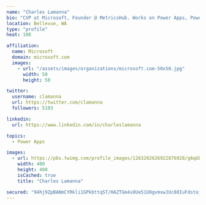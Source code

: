 ```yaml
---
name: "Charles Lamanna"
bio: "CVP at Microsoft, Founder @ MetricsHub. Works on Power Apps, Power Automate, Power Virtual Agent, Common Data Service and Dynamics 365."
location: Bellevue, WA
type: "profile"
heat: 108

affiliation:
  name: Microsoft
  domain: microsoft.com
  images:
    - url: "/assets/images/organizations/microsoft.com-50x50.jpg"
      width: 50
      height: 50

twitter:
  username: clamanna
  url: https://twitter.com/clamanna
  followers: 5103

linkedin:
  url: https://www.linkedin.com/in/charleslamanna

topics:
  - Power Apps

images:
  - url: https://pbs.twimg.com/profile_images/1263202626922876928/g6qGbHZ-_400x400.jpg
    width: 400
    height: 400
    isCached: true
    title: "Charles Lamanna"

secured: "94hj9ZpBANmCYRkli1GPkbttqST/HAZTGm4sOUe51UOgvmxwJUc88IuFdstojmJvtP/Qc7zsWeBp1kLyLny6j72vrzhNtayRX0eULfg6Ni+3SSJl9aG95WppxO70/w16ScdjtORI5rsVtr4yi3M9y4Cdh2uVo3Q/DG2uoGd6r7OUlH7SHeT33tMJIkJCZRaUglEszuKfW6lRFfVqY/4I+AFR2zDcwJH3o52a1y4j2ExRLnwzDJiIZL7phYlEL08l/2stBH3ksaCdifBjzgqS9fHqx7uKJy+sV1gkgWo5p4DXXHyZA6hIFoV0iocXwkhyAcF2lkwZYUMIqpZV3+JBJHzukFc3P92q5UObp2CXVUQyDRts+pM61XI1BlVtAFUFwrigTorGwIFQK1777n2L3g==;fASUBDT9cThWrYseIl2YYA=="
---
```


